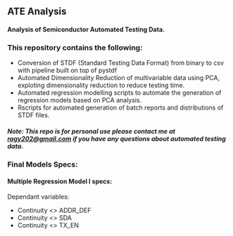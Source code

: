 ## ATE Analysis
#### Analysis of Semiconductor Automated Testing Data.
### This repository contains the following:
* Conversion of STDF (Standard Testing Data Format) from binary to csv with pipeline built on top of pystdf
* Automated Dimensionality Reduction of multivariable data using PCA, exploting dimensionality reduction to reduce testing time.
* Automated regression modelling scripts to automate the generation of regression models based on PCA analysis.
* Rscripts for automated generation of batch reports and distributions of STDF files.


##### Note: This repo is for personal use please contact me at ragy202@gmail.com if you have any questions about automated testing data.


### Final Models Specs:
#### Multiple Regression Model I specs:
Dependant variables:
* Continuity <> ADDR_DEF
* Continuity <> SDA
* Continuity <> TX_EN


